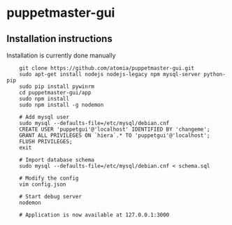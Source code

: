 # puppetmaster-gui

## Installation instructions
Installation is currently done manually

		git clone https://github.com/atomia/puppetmaster-gui.git
		sudo apt-get install nodejs nodejs-legacy npm mysql-server python-pip
		sudo pip install pywinrm
		cd puppetmaster-gui/app
		sudo npm install
		sudo npm install -g nodemon

		# Add mysql user
		sudo mysql --defaults-file=/etc/mysql/debian.cnf
		CREATE USER 'puppetgui'@'localhost' IDENTIFIED BY 'changeme';
		GRANT ALL PRIVILEGES ON `hiera`.* TO 'puppetgui'@'localhost';
		FLUSH PRIVILEGES;
		exit

		# Import database schema
		sudo mysql --defaults-file=/etc/mysql/debian.cnf < schema.sql

		# Modify the config
		vim config.json

		# Start debug server
		nodemon

		# Application is now available at 127.0.0.1:3000
